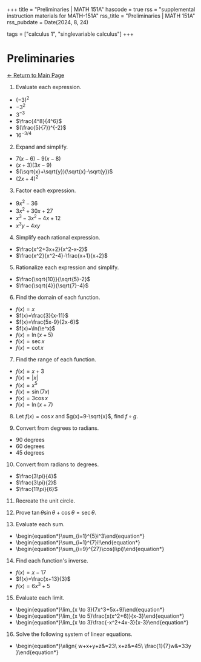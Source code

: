 +++
title = "Preliminaries | MATH 151A"
hascode = true
rss = "supplemental instruction materials for MATH-151A"
rss_title = "Preliminaries | MATH 151A"
rss_pubdate = Date(2024, 8, 24)

tags = ["calculus 1", "singlevariable calculus"]
+++

# Preliminaries

[$\leftarrow$ Return to Main Page](../)

1) Evaluate each expression.
- $(-3)^2$
- $-3^2$
- $3^{-3}$
- $\frac{4^8}{4^6}$
- $(\frac{5}{7})^{-2}$
- $16^{-3/4}$

2) Expand and simplify.
- $7(x-6)-9(x-8)$
- $(x+3)(3x-9)$
- $(\sqrt{x}+\sqrt{y})(\sqrt{x}-\sqrt{y})$
- $(2x+4)^2$

3) Factor each expression.
- $9x^2-36$
- $3x^2+30x+27$
- $x^3-3x^2-4x+12$
- $x^3y-4xy$

4) Simplify each rational expression.
- $\frac{x^2+3x+2}{x^2-x-2}$
- $\frac{x^2}{x^2-4}-\frac{x+1}{x+2}$

5) Rationalize each expression and simplify.
- $\frac{\sqrt{10}}{\sqrt{5}-2}$
- $\frac{\sqrt{4}}{\sqrt{7}-4}$

6) Find the domain of each function.
- $f(x)=x$
- $f(x)=\frac{3}{x-11}$
- $f(x)=\frac{5x-9}{2x-6}$
- $f(x)=\ln(\e^x)$
- $f(x)=\ln(x+5)$
- $f(x)=\sec{x}$
- $f(x)=\cot{x}$

7) Find the range of each function.
- $f(x)=x+3$
- $f(x)=|x|$
- $f(x)=x^5$
- $f(x)=\sin(7x)$
- $f(x)=3\cos{x}$
- $f(x)=\ln(x+7)$

8) Let $f(x)=\cos{x}$ and $g(x)=9-\sqrt{x}$, find $f\circ g$.

9) Convert from degrees to radians.
- $90$ degrees
- $60$ degrees
- $45$ degrees

10) Convert from radians to degrees.
- $\frac{3\pi}{4}$
- $\frac{3\pi}{2}$
- $\frac{11\pi}{6}$

11) Recreate the unit circle.

12) Prove $\tan\theta\sin\theta+\cos\theta=\sec\theta$.

13) Evaluate each sum.
- \begin{equation*}\sum_{i=1}^{5}i^3\end{equation*}
- \begin{equation*}\sum_{i=1}^{7}i!\end{equation*}
- \begin{equation*}\sum_{i=9}^{27}\cos(i\pi)\end{equation*}

14) Find each function's inverse.
- $f(x)=x-17$
- $f(x)=\frac{x+13}{3}$
- $f(x)=6x^3+5$

15) Evaluate each limit.
- \begin{equation*}\lim_{x \to 3}(7x^3+5x+9)\end{equation*}
- \begin{equation*}\lim_{x \to 5}\frac{x(x^2+6)}{x-3}\end{equation*}
- \begin{equation*}\lim_{x \to 3}\frac{-x^2+4x-3}{x-3}\end{equation*}

16) Solve the following system of linear equations.
- \begin{equation*}\align{
    w+x+y+z&=23\\
    x+z&=45\\
    \frac{1}{7}w&=33y
  }\end{equation*}
